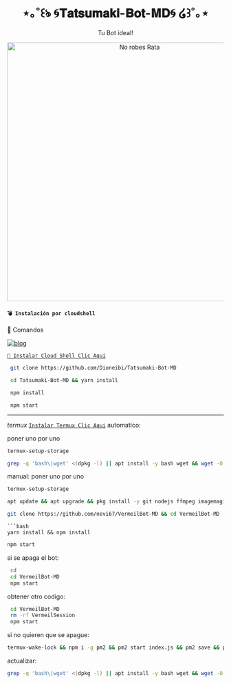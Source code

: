 <h1 align="center">⋆｡˚꒰ঌ 🌀𝐓𝐚𝐭𝐬𝐮𝐦𝐚𝐤𝐢-𝐁𝐨𝐭-𝐌𝐃🌀 ໒꒱˚｡⋆</h1>
<p align="center">Tu Bot ideal!</p>

<p align="center">
  <img src="https://telegra.ph/file/cd77e99ba4711385d6e70.jpg" alt="No robes Rata" width="600"/>
</p>

#### **`💣 Instalación por cloudshell`**

 🦎 Comandos</b></summary>

[![blog](https://img.shields.io/badge/Video-Tutorial-FF0000?style=for-the-badge&logo=youtube&logoColor=white)
](https://youtu.be/0JtOm_ie4CQ?si=kbL823AQmUhC3PmC)

[`🚩 Instalar Cloud Shell Clic Aqui`](https://www.mediafire.com/file/bp2l6cci2p30hjv/Cloud+Shell_1.apk/file)

```bash
 git clone https://github.com/Dioneibi/Tatsumaki-Bot-MD
```

```bash
 cd Tatsumaki-Bot-MD && yarn install
```

```bash
 npm install
```

```bash
 npm start
```

</details>

---

*termux*
[`Instalar Termux Clic Aqui`](https://www.mediafire.com/file/3hsvi3xkpq3a64o/termux_118.apk/file)
automatico:

poner uno por uno

```bash
termux-setup-storage
```
```bash
grep -q 'bash\|wget' <(dpkg -l) || apt install -y bash wget && wget -O - https://raw.githubusercontent.com/nevi67/VermeilBot-MD/main/install22.sh | bash
```

manual:
poner uno por uno 

```bash
termux-setup-storage
```
```bash
apt update && apt upgrade && pkg install -y git nodejs ffmpeg imagemagick yarn
```
```bash
git clone https://github.com/nevi67/VermeilBot-MD && cd VermeilBot-MD
```
```
```bash
yarn install && npm install
```
```bash
npm start
```

si se apaga el bot:
```bash
 cd 
 cd VermeilBot-MD
 npm start
```
 obtener otro codigo:
```bash
 cd VermeilBot-MD
 rm -rf VermeilSession
 npm start
```
 si no quieren que se apague:
```bash
termux-wake-lock && npm i -g pm2 && pm2 start index.js && pm2 save && pm2 logs 
```
actualizar:
```bash
grep -q 'bash\|wget' <(dpkg -l) || apt install -y bash wget && wget -O - https://raw.githubusercontent.com/nevi67/VermeilBot-MD/master/update.sh | bash
 ```
